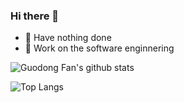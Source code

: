 ### Hi there 👋


- 🌚 Have nothing done 
- 🤖 Work on the software enginnering


![Guodong Fan's github stats](https://i-github-readme-stats.vercel.app/api?username=GuodongFan&show_icons=true)


![Top Langs](https://i-github-readme-stats.vercel.app/api/top-langs/?username=GuodongFan&layout=compact&hide=assembly,html&langs_count=8&card_width=445)
